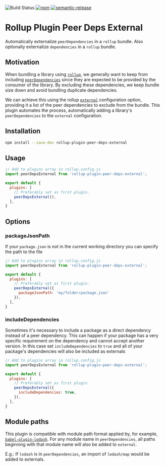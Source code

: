 ![Build Status](https://travis-ci.org/pmowrer/rollup-plugin-peer-deps-external.svg?branch=master) [![npm](https://img.shields.io/npm/v/rollup-plugin-peer-deps-external.svg)](https://www.npmjs.com/package/rollup-plugin-peer-deps-external) [![semantic-release](https://img.shields.io/badge/%20%20%F0%9F%93%A6%F0%9F%9A%80-semantic--release-e10079.svg)](https://github.com/semantic-release/semantic-release)

# Rollup Plugin Peer Deps External
Automatically externalize `peerDependencies` in a `rollup` bundle.
Also optionally externalize `dependencies` in a `rollup` bundle.

## Motivation
When bundling a library using [`rollup`](https://github.com/rollup/rollup), we generally want to keep from including  [`peerDependencies`](https://nodejs.org/en/blog/npm/peer-dependencies/) since they are expected to be  provided by the consumer of the library. By excluding these dependencies, we keep bundle size down and avoid bundling duplicate dependencies.

We can achieve this using the rollup [`external`](https://github.com/rollup/rollup/wiki/JavaScript-API#external) configuration option, providing it a list of the peer dependencies to exclude from the bundle. This plugin automates the process, automatically adding a library's `peerDependencies` to the `external` configuration.

## Installation
```bash
npm install --save-dev rollup-plugin-peer-deps-external
```

## Usage
```javascript
// Add to plugins array in rollup.config.js
import peerDepsExternal from 'rollup-plugin-peer-deps-external';

export default {
  plugins: [
    // Preferably set as first plugin.
    peerDepsExternal(),
  ],
}
```

## Options
### packageJsonPath
If your `package.json` is not in the current working directory you can specify the path to the file
```javascript
// Add to plugins array in rollup.config.js
import peerDepsExternal from 'rollup-plugin-peer-deps-external';

export default {
  plugins: [
    // Preferably set as first plugin.
    peerDepsExternal({
      packageJsonPath: 'my/folder/package.json'
    }),
  ],
}
```

### includeDependencies
Sometimes it's necessary to include a package as a direct dependency instead of a peer dependency. This can happen if your package has a very specific requirement on the dependency and cannot accept another version. In this case set `includeDependencies` to `true` and all of your package's dependencies will also be included as externals

```javascript
// Add to plugins array in rollup.config.js
import peerDepsExternal from 'rollup-plugin-peer-deps-external';

export default {
  plugins: [
    // Preferably set as first plugin.
    peerDepsExternal({
      includeDependencies: true,
    }),
  ],
}
```

## Module paths
This plugin is compatible with module path format applied by, for example, [`babel-plugin-lodash`](https://github.com/lodash/babel-plugin-lodash). For any module name in `peerDependencies`, all paths beginning with that module name will also be added to `external`.

E.g.: If `lodash` is in `peerDependencies`, an import of `lodash/map` would be added to externals.
